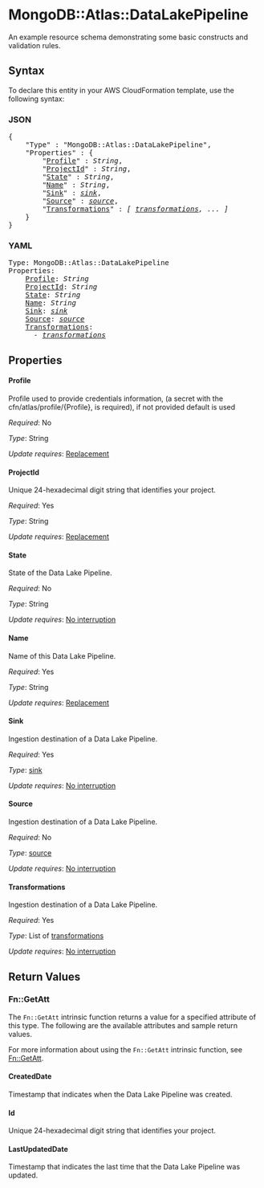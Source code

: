 # MongoDB::Atlas::DataLakePipeline

An example resource schema demonstrating some basic constructs and validation rules.

## Syntax

To declare this entity in your AWS CloudFormation template, use the following syntax:

### JSON

<pre>
{
    "Type" : "MongoDB::Atlas::DataLakePipeline",
    "Properties" : {
        "<a href="#profile" title="Profile">Profile</a>" : <i>String</i>,
        "<a href="#projectid" title="ProjectId">ProjectId</a>" : <i>String</i>,
        "<a href="#state" title="State">State</a>" : <i>String</i>,
        "<a href="#name" title="Name">Name</a>" : <i>String</i>,
        "<a href="#sink" title="Sink">Sink</a>" : <i><a href="sink.md">sink</a></i>,
        "<a href="#source" title="Source">Source</a>" : <i><a href="source.md">source</a></i>,
        "<a href="#transformations" title="Transformations">Transformations</a>" : <i>[ <a href="transformations.md">transformations</a>, ... ]</i>
    }
}
</pre>

### YAML

<pre>
Type: MongoDB::Atlas::DataLakePipeline
Properties:
    <a href="#profile" title="Profile">Profile</a>: <i>String</i>
    <a href="#projectid" title="ProjectId">ProjectId</a>: <i>String</i>
    <a href="#state" title="State">State</a>: <i>String</i>
    <a href="#name" title="Name">Name</a>: <i>String</i>
    <a href="#sink" title="Sink">Sink</a>: <i><a href="sink.md">sink</a></i>
    <a href="#source" title="Source">Source</a>: <i><a href="source.md">source</a></i>
    <a href="#transformations" title="Transformations">Transformations</a>: <i>
      - <a href="transformations.md">transformations</a></i>
</pre>

## Properties

#### Profile

Profile used to provide credentials information, (a secret with the cfn/atlas/profile/{Profile}, is required), if not provided default is used

_Required_: No

_Type_: String

_Update requires_: [Replacement](https://docs.aws.amazon.com/AWSCloudFormation/latest/UserGuide/using-cfn-updating-stacks-update-behaviors.html#update-replacement)

#### ProjectId

Unique 24-hexadecimal digit string that identifies your project.

_Required_: Yes

_Type_: String

_Update requires_: [Replacement](https://docs.aws.amazon.com/AWSCloudFormation/latest/UserGuide/using-cfn-updating-stacks-update-behaviors.html#update-replacement)

#### State

State of the Data Lake Pipeline.

_Required_: No

_Type_: String

_Update requires_: [No interruption](https://docs.aws.amazon.com/AWSCloudFormation/latest/UserGuide/using-cfn-updating-stacks-update-behaviors.html#update-no-interrupt)

#### Name

Name of this Data Lake Pipeline.

_Required_: Yes

_Type_: String

_Update requires_: [Replacement](https://docs.aws.amazon.com/AWSCloudFormation/latest/UserGuide/using-cfn-updating-stacks-update-behaviors.html#update-replacement)

#### Sink

Ingestion destination of a Data Lake Pipeline.

_Required_: Yes

_Type_: <a href="sink.md">sink</a>

_Update requires_: [No interruption](https://docs.aws.amazon.com/AWSCloudFormation/latest/UserGuide/using-cfn-updating-stacks-update-behaviors.html#update-no-interrupt)

#### Source

Ingestion destination of a Data Lake Pipeline.

_Required_: No

_Type_: <a href="source.md">source</a>

_Update requires_: [No interruption](https://docs.aws.amazon.com/AWSCloudFormation/latest/UserGuide/using-cfn-updating-stacks-update-behaviors.html#update-no-interrupt)

#### Transformations

Ingestion destination of a Data Lake Pipeline.

_Required_: Yes

_Type_: List of <a href="transformations.md">transformations</a>

_Update requires_: [No interruption](https://docs.aws.amazon.com/AWSCloudFormation/latest/UserGuide/using-cfn-updating-stacks-update-behaviors.html#update-no-interrupt)

## Return Values

### Fn::GetAtt

The `Fn::GetAtt` intrinsic function returns a value for a specified attribute of this type. The following are the available attributes and sample return values.

For more information about using the `Fn::GetAtt` intrinsic function, see [Fn::GetAtt](https://docs.aws.amazon.com/AWSCloudFormation/latest/UserGuide/intrinsic-function-reference-getatt.html).

#### CreatedDate

Timestamp that indicates when the Data Lake Pipeline was created.

#### Id

Unique 24-hexadecimal digit string that identifies your project.

#### LastUpdatedDate

Timestamp that indicates the last time that the Data Lake Pipeline was updated.

